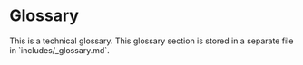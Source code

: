 # Glossary

<aside class="notice">This is a technical glossary. This glossary section is stored in a separate file in `includes/_glossary.md`.</aside>


